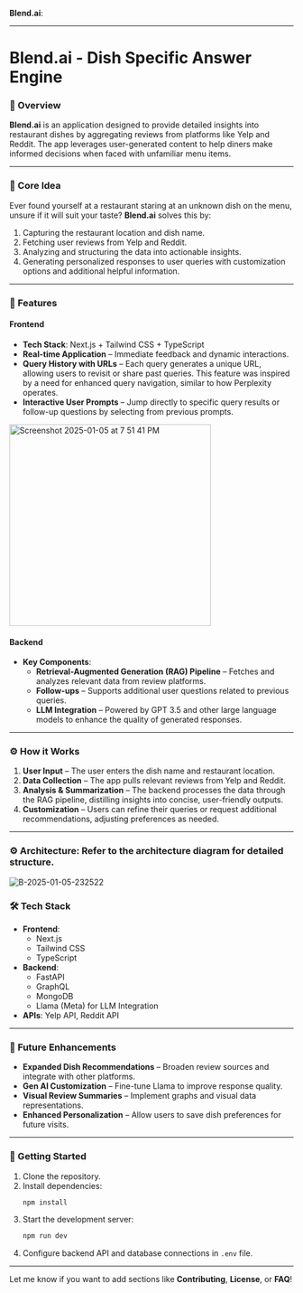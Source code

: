 

 **Blend.ai**:

---

# Blend.ai - Dish Specific Answer Engine  

### 🥘 Overview  
**Blend.ai** is an application designed to provide detailed insights into restaurant dishes by aggregating reviews from platforms like Yelp and Reddit. The app leverages user-generated content to help diners make informed decisions when faced with unfamiliar menu items.  

---

### 🎯 Core Idea  
Ever found yourself at a restaurant staring at an unknown dish on the menu, unsure if it will suit your taste? **Blend.ai** solves this by:  
1. Capturing the restaurant location and dish name.  
2. Fetching user reviews from Yelp and Reddit.  
3. Analyzing and structuring the data into actionable insights.  
4. Generating personalized responses to user queries with customization options and additional helpful information.  

---

### 🚀 Features  

#### **Frontend**  
- **Tech Stack**: Next.js + Tailwind CSS + TypeScript  
- **Real-time Application** – Immediate feedback and dynamic interactions.  
- **Query History with URLs** – Each query generates a unique URL, allowing users to revisit or share past queries. This feature was inspired by a need for enhanced query navigation, similar to how Perplexity operates.  
- **Interactive User Prompts** – Jump directly to specific query results or follow-up questions by selecting from previous prompts.

<img width="357" alt="Screenshot 2025-01-05 at 7 51 41 PM" src="https://github.com/user-attachments/assets/5b8c7e06-59d3-4a34-b850-ff2f6173fa73" />
  

#### **Backend**    
- **Key Components**:  
  - **Retrieval-Augmented Generation (RAG) Pipeline** – Fetches and analyzes relevant data from review platforms.  
  - **Follow-ups** – Supports additional user questions related to previous queries.  
  - **LLM Integration** – Powered by GPT 3.5 and other large language models to enhance the quality of generated responses.  

---

### ⚙️ How it Works  
1. **User Input** – The user enters the dish name and restaurant location.  
2. **Data Collection** – The app pulls relevant reviews from Yelp and Reddit.  
3. **Analysis & Summarization** – The backend processes the data through the RAG pipeline, distilling insights into concise, user-friendly outputs.  
4. **Customization** – Users can refine their queries or request additional recommendations, adjusting preferences as needed.  

---

### ⚙️ Architecture: Refer to the architecture diagram for detailed structure.
![B-2025-01-05-232522](https://github.com/user-attachments/assets/6aef7614-9b1c-4679-a825-661759f11bdb)


### 🛠️ Tech Stack  
- **Frontend**:  
  - Next.js  
  - Tailwind CSS  
  - TypeScript  
- **Backend**:  
  - FastAPI  
  - GraphQL  
  - MongoDB  
  - Llama (Meta) for LLM Integration  
- **APIs**: Yelp API, Reddit API  

---

### 📄 Future Enhancements  
- **Expanded Dish Recommendations** – Broaden review sources and integrate with other platforms.  
- **Gen AI Customization** – Fine-tune Llama to improve response quality.  
- **Visual Review Summaries** – Implement graphs and visual data representations.  
- **Enhanced Personalization** – Allow users to save dish preferences for future visits.  

---

### 📌 Getting Started  
1. Clone the repository.  
2. Install dependencies:  
   ```bash
   npm install
   ```  
3. Start the development server:  
   ```bash
   npm run dev
   ```  
4. Configure backend API and database connections in `.env` file.  

---

Let me know if you want to add sections like **Contributing**, **License**, or **FAQ**!
